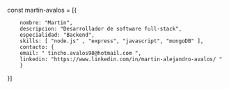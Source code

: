 const martin-avalos = [{

        nombre: "Martin",
        descripcion: "Desarrollador de software full-stack",
        especialidad: "Backend",
        skills: [ "node.js" , "express", "javascript", "mongoDB" ],
        contacto: {
        email: " tincho.avalos98@hotmail.com ",
        linkedin: "https://www.linkedin.com/in/martin-alejandro-avalos/ "
        }
      
}]
